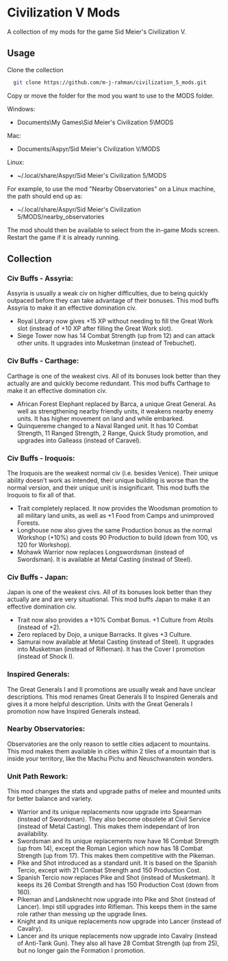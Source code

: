 
# Civilization V Mods

A collection of my mods for the game Sid Meier's Civilization V.

## Usage

Clone the collection

```bash
  git clone https://github.com/m-j-rahman/civilization_5_mods.git
```

Copy or move the folder for the mod you want to use to the MODS folder.

Windows: 

* Documents\My Games\Sid Meier's Civilization 5\MODS

Mac:

* Documents/Aspyr/Sid Meier's Civilization V/MODS

Linux:

* ~/.local/share/Aspyr/Sid Meier's Civilization 5/MODS

For example, to use the mod "Nearby Observatories" on a Linux machine, the path should end up as:  
* ~/.local/share/Aspyr/Sid Meier's Civilization 5/MODS/nearby_observatories

The mod should then be available to select from the in-game Mods screen.  
Restart the game if it is already running.  

## Collection

### Civ Buffs - Assyria:
Assyria is usually a weak civ on higher difficulties, due to being quickly outpaced before they can take advantage of their bonuses. This mod buffs Assyria to make it an effective domination civ.
* Royal Library now gives +15 XP without needing to fill the Great Work slot (instead of +10 XP after filling the Great Work slot).
* Siege Tower now has 14 Combat Strength (up from 12) and can attack other units. It upgrades into Musketman (instead of Trebuchet).

### Civ Buffs - Carthage:
Carthage is one of the weakest civs. All of its bonuses look better than they actually are and quickly become redundant. This mod buffs Carthage to make it an effective domination civ.
* African Forest Elephant replaced by Barca, a unique Great General. As well as strengthening nearby friendly units, it weakens nearby enemy units. It has higher movement on land and while embarked.
* Quinquereme changed to a Naval Ranged unit. It has 10 Combat Strength, 11 Ranged Strength, 2 Range, Quick Study promotion, and upgrades into Galleass (instead of Caravel).

### Civ Buffs - Iroquois:
The Iroquois are the weakest normal civ (i.e. besides Venice). Their unique ability doesn't work as intended, their unique building is worse than the normal version, and their unique unit is insignificant. This mod buffs the Iroquois to fix all of that.
* Trait completely replaced. It now provides the Woodsman promotion to all military land units, as well as +1 Food from Camps and unimproved Forests.
* Longhouse now also gives the same Production bonus as the normal Workshop (+10%) and costs 90 Production to build (down from 100, vs 120 for Workshop).
* Mohawk Warrior now replaces Longswordsman (instead of Swordsman). It is available at Metal Casting (instead of Steel).

### Civ Buffs - Japan:
Japan is one of the weakest civs. All of its bonuses look better than they actually are and are very situational. This mod buffs Japan to make it an effective domination civ.
* Trait now also provides a +10% Combat Bonus. +1 Culture from Atolls (instead of +2).
* Zero replaced by Dojo, a unique Barracks. It gives +3 Culture.
* Samurai now available at Metal Casting (instead of Steel). It upgrades into Musketman (instead of Rifleman). It has the Cover I promotion (instead of Shock I).

### Inspired Generals:
The Great Generals I and II promotions are usually weak and have unclear descriptions. This mod renames Great Generals II to Inspired Generals and gives it a more helpful description. Units with the Great Generals I promotion now have Inspired Generals instead.

### Nearby Observatories:
Observatories are the only reason to settle cities adjacent to mountains. This mod makes them available in cities within 2 tiles of a mountain that is inside your territory, like the Machu Pichu and Neuschwanstein wonders.

### Unit Path Rework:
This mod changes the stats and upgrade paths of melee and mounted units for better balance and variety.
* Warrior and its unique replacements now upgrade into Spearman (instead of Swordsman). They also become obsolete at Civil Service (instead of Metal Casting). This makes them independant of Iron availability.
* Swordsman and its unique replacements now have 16 Combat Strength (up from 14), except the Roman Legion which now has 18 Combat Strength (up from 17). This makes them competitive with the Pikeman.
* Pike and Shot introduced as a standard unit. It is based on the Spanish Tercio, except with 21 Combat Strength and 150 Production Cost.
* Spanish Tercio now replaces Pike and Shot (instead of Musketman). It keeps its 26 Combat Strength and has 150 Production Cost (down from 160).
* Pikeman and Landsknecht now upgrade into Pike and Shot (instead of Lancer). Impi still upgrades into Rifleman. This keeps them in the same role rather than messing up the upgrade lines.
* Knight and its unique replacements now upgrade into Lancer (instead of Cavalry).
* Lancer and its unique replacements now upgrade into Cavalry (instead of Anti-Tank Gun). They also all have 28 Combat Strength (up from 25), but no longer gain the Formation I promotion.


